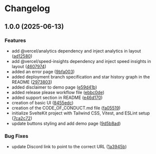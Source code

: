 # Changelog

## 1.0.0 (2025-06-13)


### Features

* add @vercel/analytics dependency and inject analytics in layout ([ad12580](https://github.com/Saterz/CubeIndex/commit/ad125803a48c618f83ea415a5467e6155a94ad9f))
* add @vercel/speed-insights dependency and inject speed insights in layout ([4607974](https://github.com/Saterz/CubeIndex/commit/4607974bca02ced3424a2c02fbe23b7c4e948f42))
* added an error page ([9bfa003](https://github.com/Saterz/CubeIndex/commit/9bfa0032cf9ebae36679ba146a2de6f56dda67c9))
* added deployment branch specification and star history graph in the README ([2973803](https://github.com/Saterz/CubeIndex/commit/297380381a4298069fa159198f316a4bfeeceb1b))
* added disclaimer to demo page ([e59d41b](https://github.com/Saterz/CubeIndex/commit/e59d41bf1bd8999180ee5ddcb96eac87eee363ef))
* added release please workflow file ([ebbc0de](https://github.com/Saterz/CubeIndex/commit/ebbc0def071a56c90eaa81175a47257516f12524))
* added support section in README ([e46d170](https://github.com/Saterz/CubeIndex/commit/e46d1700e30ac954b20a70c112855e99f02d4e27))
* creation of basic UI ([8455edc](https://github.com/Saterz/CubeIndex/commit/8455edcf1a1958cbcbb5ed798ba1cddd2181c8ac))
* creation of the CODE_OF_CONDUCT.md file ([fa05519](https://github.com/Saterz/CubeIndex/commit/fa05519266a36c4ad528c2428eaf76ecf5310944))
* initialize SvelteKit project with Tailwind CSS, Vitest, and ESLint setup ([7ca2c72](https://github.com/Saterz/CubeIndex/commit/7ca2c72021a7c7093f824d84bf878a3f79b98365))
* update buttons styling and add demo page ([9d5b8ad](https://github.com/Saterz/CubeIndex/commit/9d5b8ad5f5e8d948e8c6a2425a359a900e7e3903))


### Bug Fixes

* update Discord link to point to the correct URL ([1a3945b](https://github.com/Saterz/CubeIndex/commit/1a3945b0dde2acfeae1ec73b1fcec734913dadb8))
